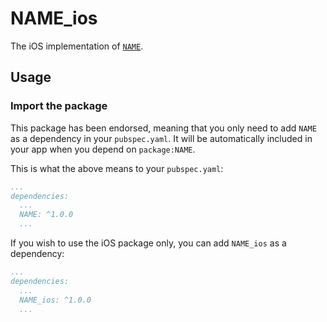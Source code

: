 # NAME_ios

The iOS implementation of [`NAME`][1].

## Usage

### Import the package

This package has been endorsed, meaning that you only need to add `NAME`
as a dependency in your `pubspec.yaml`. It will be automatically included in your app
when you depend on `package:NAME`.

This is what the above means to your `pubspec.yaml`:

```yaml
...
dependencies:
  ...
  NAME: ^1.0.0
  ...
```

If you wish to use the iOS package only, you can add `NAME_ios` as a
dependency:

```yaml
...
dependencies:
  ...
  NAME_ios: ^1.0.0
  ...
```

[1]: ../NAME